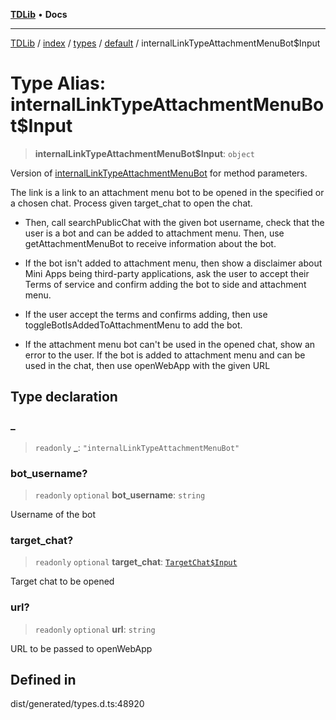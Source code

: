 [**TDLib**](../../../../../../README.md) • **Docs**

***

[TDLib](../../../../../../modules.md) / [index](../../../../../README.md) / [types](../../../README.md) / [default](../README.md) / internalLinkTypeAttachmentMenuBot$Input

# Type Alias: internalLinkTypeAttachmentMenuBot$Input

> **internalLinkTypeAttachmentMenuBot$Input**: `object`

Version of [internalLinkTypeAttachmentMenuBot](internalLinkTypeAttachmentMenuBot.md) for method parameters.

The link is a link to an attachment menu bot to be opened in the specified or a chosen chat. Process given target_chat to open the chat.

- Then, call searchPublicChat with the given bot username, check that the user is a bot and can be added to attachment menu. Then, use getAttachmentMenuBot to receive information about the bot.

- If the bot isn't added to attachment menu, then show a disclaimer about Mini Apps being third-party applications, ask the user to accept their Terms of service and confirm adding the bot to side and attachment menu.

- If the user accept the terms and confirms adding, then use toggleBotIsAddedToAttachmentMenu to add the bot.

- If the attachment menu bot can't be used in the opened chat, show an error to the user. If the bot is added to attachment menu and can be used in the chat, then use openWebApp with the given URL

## Type declaration

### \_

> `readonly` **\_**: `"internalLinkTypeAttachmentMenuBot"`

### bot\_username?

> `readonly` `optional` **bot\_username**: `string`

Username of the bot

### target\_chat?

> `readonly` `optional` **target\_chat**: [`TargetChat$Input`](TargetChat$Input.md)

Target chat to be opened

### url?

> `readonly` `optional` **url**: `string`

URL to be passed to openWebApp

## Defined in

dist/generated/types.d.ts:48920
